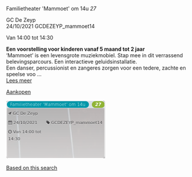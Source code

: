 Familietheater 'Mammoet' om 14u *27*

GC De Zeyp  
24/10/2021 GCDEZEYP\_mammoet14  

Van 14:00 tot 14:30

  

  

**Een voorstelling voor kinderen vanaf 5 maand tot 2 jaar**  
‘Mammoet’ is een levensgrote muziekmobiel. Stap mee in dit verrassend belevingsparcours. Een interactieve geluidsinstallatie.  
Een danser, percussionist en zangeres zorgen voor een tedere, zachte en speelse voo ...  
[Lees meer](https://tickets.vgc.be/activity/subscribe/GCDEZEYP_mammoet14)

[Aankopen](https://tickets.vgc.be/ticketingActivity/subscribe/GCDEZEYP_mammoet14)

![](64058.png)

[Based on this search](https://tickets.vgc.be/activity/index?&vrijeplaatsen=1&Age%5B%5D=3%2C4&entity=276)